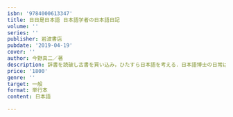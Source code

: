```yaml
---
isbn: '9784000613347'
title: 日日是日本語 日本語学者の日本語日記
volume: ''
series: ''
publisher: 岩波書店
pubdate: '2019-04-19'
cover: ''
author: 今野真二／著
description: 辞書を読破し古書を買い込み，ひたすら日本語を考える．日本語博士の日常は読み出すと止まらない面白さ!
price: '1800'
genre: ''
target: 一般
format: 単行本
content: 日本語

---
```

